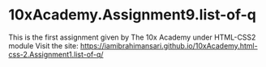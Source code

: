 # 10xAcademy.Assignment9.list-of-q
This is the first assignment given by The 10x Academy under HTML-CSS2 module
Visit the site: https://iamibrahimansari.github.io/10xAcademy.html-css-2.Assignment1.list-of-q/
